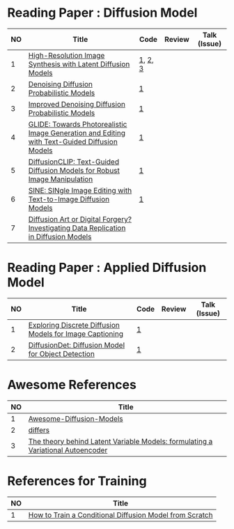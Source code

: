 # Reading Paper : Diffusion Model

| NO | Title |  Code |  Review | Talk (Issue) |  
| --- | --- | --- |--- |--- |
| 1 | [High-Resolution Image Synthesis with Latent Diffusion Models](https://arxiv.org/abs/2112.10752) | [1](https://github.com/CompVis/latent-diffusion), [2](https://github.com/CompVis/stable-diffusion), [3](https://github.com/tcapelle/Diffusion-Models-pytorch) | 
| 2 | [Denoising Diffusion Probabilistic Models](https://arxiv.org/abs/2006.11239) | [1](https://github.com/lucidrains/denoising-diffusion-pytorch) |
| 3 | [Improved Denoising Diffusion Probabilistic Models](https://arxiv.org/abs/2102.09672) | [1](https://github.com/openai/improved-diffusion) |
| 4 | [GLIDE: Towards Photorealistic Image Generation and Editing with Text-Guided Diffusion Models](https://arxiv.org/abs/2112.10741) | [1](https://github.com/openai/glide-text2im) |
| 5 | [DiffusionCLIP: Text-Guided Diffusion Models for Robust Image Manipulation](https://arxiv.org/abs/2110.02711) |  [1](https://github.com/gwang-kim/DiffusionCLIP) |
| 6 | [SINE: SINgle Image Editing with Text-to-Image Diffusion Models](https://arxiv.org/abs/2212.04489)| [1](https://github.com/zhang-zx/SINE)
| 7 | [Diffusion Art or Digital Forgery? Investigating Data Replication in Diffusion Models](https://arxiv.org/abs/2212.03860) | 

# Reading Paper : Applied Diffusion Model

| NO | Title |  Code |  Review | Talk (Issue) |  
| --- | --- | --- |--- |--- |
| 1   | [Exploring Discrete Diffusion Models for Image Captioning](https://arxiv.org/abs/2211.11694) | [1](https://github.com/buxiangzhiren/DDCap) |
| 2 | [DiffusionDet: Diffusion Model for Object Detection](https://arxiv.org/abs/2211.09788) | [1](https://github.com/ShoufaChen/DiffusionDet)

# Awesome References
| NO | Title | 
| --- | --- |
| 1 | [Awesome-Diffusion-Models](https://github.com/heejkoo/Awesome-Diffusion-Models#introductory-posts) |
| 2 | [differs](https://github.com/huggingface/diffusers) |
| 3 | [The theory behind Latent Variable Models: formulating a Variational Autoencoder](https://theaisummer.com/latent-variable-models/?utm_content=223165712) 

# References for Training
| NO | Title | 
| --- | --- |
| 1 | [How to Train a Conditional Diffusion Model from Scratch](https://wandb.ai/capecape/train_sd/reports/How-to-Train-a-Conditional-Diffusion-Model-from-Scratch--VmlldzoyNzIzNTQ1)

